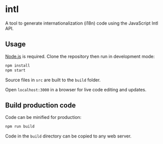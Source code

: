 # intl

A tool to generate internationalization (i18n) code using the JavaScript Intl API.


## Usage

[Node.js](https://nodejs.org/) is required. Clone the repository then run in development mode:

```bash
npm install
npm start
```

Source files in `src` are built to the `build` folder.

Open `localhost:3000` in a browser for live code editing and updates.


## Build production code

Code can be minified for production:

```bash
npm run build
```

Code in the `build` directory can be copied to any web server.
